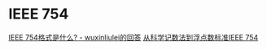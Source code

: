 # IEEE 754

[IEEE 754格式是什么? - wuxinliulei的回答](https://www.zhihu.com/question/21711083/answer/63951385)
[从科学记数法到浮点数标准IEEE 754](https://mp.weixin.qq.com/s/mf1mH-aGWgcC6v2R8ijE8A)
